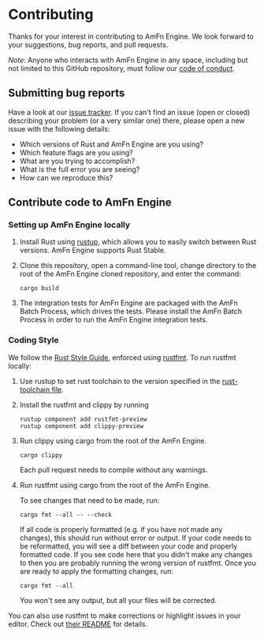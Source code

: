 # Contributing

Thanks for your interest in contributing to AmFn Engine. We look forward to
your suggestions, bug reports, and pull requests.

*Note:* Anyone who interacts with AmFn Engine in any space, including but not
limited to this GitHub repository, must follow our [code of
conduct](CODE_OF_CONDUCT.md).


## Submitting bug reports

Have a look at our [issue tracker]. If you can't find an issue (open or closed)
describing your problem (or a very similar one) there, please open a new issue with
the following details:

- Which versions of Rust and AmFn Engine are you using?
- Which feature flags are you using?
- What are you trying to accomplish?
- What is the full error you are seeing?
- How can we reproduce this?

[issue tracker]: ../../issues


## Contribute code to AmFn Engine

### Setting up AmFn Engine locally

1. Install Rust using [rustup], which allows you to easily switch between Rust
   versions. AmFn Engine supports Rust Stable.

2. Clone this repository, open a command-line tool, change directory to the
   root of the AmFn Engine cloned repository, and enter the command:
   ```
   cargo build
   ```

3. The integration tests for AmFn Engine are packaged with the AmFn Batch Process,
   which drives the tests. Please install the AmFn Batch Process in order to
   run the AmFn Engine integration tests.

[rustup]: https://rustup.rs/

### Coding Style

We follow the [Rust Style Guide](https://github.com/rust-dev-tools/fmt-rfcs/blob/master/guide/guide.md), 
enforced using [rustfmt](https://github.com/rust-lang/rustfmt). To run rustfmt locally:

1. Use rustup to set rust toolchain to the version specified in the
   [rust-toolchain file](./rust-toolchain).

2. Install the rustfmt and clippy by running
   ```
   rustup component add rustfmt-preview
   rustup component add clippy-preview
   ```

3. Run clippy using cargo from the root of the AmFn Engine.
   ```
   cargo clippy
   ```
   Each pull request needs to compile without any warnings.

4. Run rustfmt using cargo from the root of the AmFn Engine.

   To see changes that need to be made, run:

   ```
   cargo fmt --all -- --check
   ```

   If all code is properly formatted (e.g. if you have not made any changes),
   this should run without error or output. If your code needs to be reformatted,
   you will see a diff between your code and properly formatted code. If you 
   see code here that you didn't make any changes to then you are probably 
   running the wrong version of rustfmt. Once you are ready to apply the 
   formatting changes, run:

   ```
   cargo fmt --all
   ```

   You won't see any output, but all your files will be corrected.

You can also use rustfmt to make corrections or highlight issues in your editor.
Check out [their README](https://github.com/rust-lang/rustfmt) for details.
